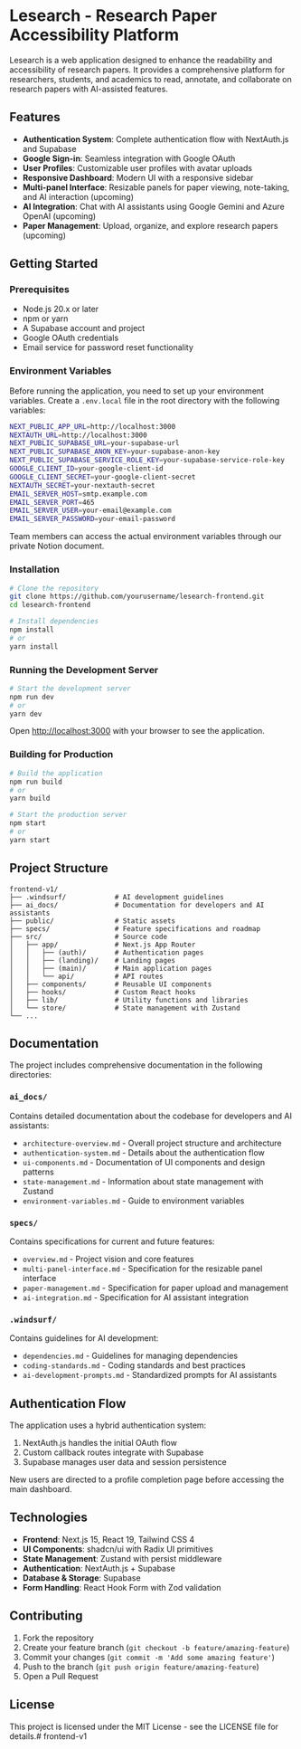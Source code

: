 # Lesearch - Research Paper Accessibility Platform

Lesearch is a web application designed to enhance the readability and accessibility of research papers. It provides a comprehensive platform for researchers, students, and academics to read, annotate, and collaborate on research papers with AI-assisted features.

## Features

- **Authentication System**: Complete authentication flow with NextAuth.js and Supabase
- **Google Sign-in**: Seamless integration with Google OAuth
- **User Profiles**: Customizable user profiles with avatar uploads
- **Responsive Dashboard**: Modern UI with a responsive sidebar
- **Multi-panel Interface**: Resizable panels for paper viewing, note-taking, and AI interaction (upcoming)
- **AI Integration**: Chat with AI assistants using Google Gemini and Azure OpenAI (upcoming)
- **Paper Management**: Upload, organize, and explore research papers (upcoming)

## Getting Started

### Prerequisites

- Node.js 20.x or later
- npm or yarn
- A Supabase account and project
- Google OAuth credentials
- Email service for password reset functionality

### Environment Variables

Before running the application, you need to set up your environment variables. Create a `.env.local` file in the root directory with the following variables:

```bash
NEXT_PUBLIC_APP_URL=http://localhost:3000
NEXTAUTH_URL=http://localhost:3000
NEXT_PUBLIC_SUPABASE_URL=your-supabase-url
NEXT_PUBLIC_SUPABASE_ANON_KEY=your-supabase-anon-key
NEXT_PUBLIC_SUPABASE_SERVICE_ROLE_KEY=your-supabase-service-role-key
GOOGLE_CLIENT_ID=your-google-client-id
GOOGLE_CLIENT_SECRET=your-google-client-secret
NEXTAUTH_SECRET=your-nextauth-secret
EMAIL_SERVER_HOST=smtp.example.com
EMAIL_SERVER_PORT=465
EMAIL_SERVER_USER=your-email@example.com
EMAIL_SERVER_PASSWORD=your-email-password
```

Team members can access the actual environment variables through our private Notion document.

### Installation

```bash
# Clone the repository
git clone https://github.com/yourusername/lesearch-frontend.git
cd lesearch-frontend

# Install dependencies
npm install
# or
yarn install
```

### Running the Development Server

```bash
# Start the development server
npm run dev
# or
yarn dev
```

Open [http://localhost:3000](http://localhost:3000) with your browser to see the application.

### Building for Production

```bash
# Build the application
npm run build
# or
yarn build

# Start the production server
npm start
# or
yarn start
```

## Project Structure

```
frontend-v1/
├── .windsurf/            # AI development guidelines
├── ai_docs/              # Documentation for developers and AI assistants
├── public/               # Static assets
├── specs/                # Feature specifications and roadmap
├── src/                  # Source code
│   ├── app/              # Next.js App Router
│   │   ├── (auth)/       # Authentication pages
│   │   ├── (landing)/    # Landing pages
│   │   ├── (main)/       # Main application pages
│   │   └── api/          # API routes
│   ├── components/       # Reusable UI components
│   ├── hooks/            # Custom React hooks
│   ├── lib/              # Utility functions and libraries
│   └── store/            # State management with Zustand
└── ...
```

## Documentation

The project includes comprehensive documentation in the following directories:

### `ai_docs/`

Contains detailed documentation about the codebase for developers and AI assistants:

- `architecture-overview.md` - Overall project structure and architecture
- `authentication-system.md` - Details about the authentication flow
- `ui-components.md` - Documentation of UI components and design patterns
- `state-management.md` - Information about state management with Zustand
- `environment-variables.md` - Guide to environment variables

### `specs/`

Contains specifications for current and future features:

- `overview.md` - Project vision and core features
- `multi-panel-interface.md` - Specification for the resizable panel interface
- `paper-management.md` - Specification for paper upload and management
- `ai-integration.md` - Specification for AI assistant integration

### `.windsurf/`

Contains guidelines for AI development:

- `dependencies.md` - Guidelines for managing dependencies
- `coding-standards.md` - Coding standards and best practices
- `ai-development-prompts.md` - Standardized prompts for AI assistants

## Authentication Flow

The application uses a hybrid authentication system:

1. NextAuth.js handles the initial OAuth flow
2. Custom callback routes integrate with Supabase
3. Supabase manages user data and session persistence

New users are directed to a profile completion page before accessing the main dashboard.

## Technologies

- **Frontend**: Next.js 15, React 19, Tailwind CSS 4
- **UI Components**: shadcn/ui with Radix UI primitives
- **State Management**: Zustand with persist middleware
- **Authentication**: NextAuth.js + Supabase
- **Database & Storage**: Supabase
- **Form Handling**: React Hook Form with Zod validation

## Contributing

1. Fork the repository
2. Create your feature branch (`git checkout -b feature/amazing-feature`)
3. Commit your changes (`git commit -m 'Add some amazing feature'`)
4. Push to the branch (`git push origin feature/amazing-feature`)
5. Open a Pull Request

## License

This project is licensed under the MIT License - see the LICENSE file for details.#   f r o n t e n d - v 1  
 